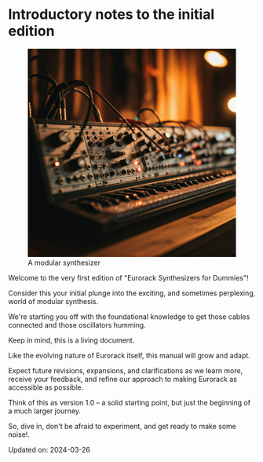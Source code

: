 # Introductory notes to the initial edition

<figure>
  <picture>
    <source
      srcset="
        images/001_synth.jpeg
      "
      media="(prefers-color-scheme: dark)"
    />
    <img
      src="images/001_synth.jpeg"
      alt="Modular Synthesizer_001"
    />
  </picture>
  <figcaption>A modular synthesizer</figcaption>
</figure>

Welcome to the very first edition of "Eurorack Synthesizers for Dummies"!

Consider this your initial plunge into the exciting, and sometimes perplexing, world of modular synthesis.

We're starting you off with the foundational knowledge to get those cables connected and those oscillators humming.

Keep in mind, this is a living document.

Like the evolving nature of Eurorack itself, this manual will grow and adapt.

Expect future revisions, expansions, and clarifications as we learn more, receive your feedback, and refine our approach to making Eurorack as accessible as possible.

Think of this as version 1.0 – a solid starting point, but just the beginning of a much larger journey.  

So, dive in, don't be afraid to experiment, and get ready to make some noise!.

Updated on: 2024-03-26
